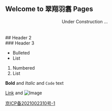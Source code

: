 ## Welcome to 翠翔羽翥 Pages
<HTML>
  <center><FONTCOLOR="#ffffff">Under Construction ...</FONT></center>
  </br></br>
## Header 2</br>
### Header 3</br>

- Bulleted
- List

1. Numbered
2. List

**Bold** and _Italic_ and `Code` text

[Link](url) and ![Image](src)

</HTML> 

[京ICP备2021002310号-1](https://beian.miit.gov.cn/)

